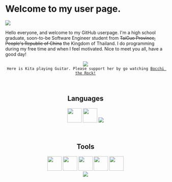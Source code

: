 # Welcome to my user page.
![](https://komarev.com/ghpvc/?username=Jangsoodlor&label=Curious+Vistiors)

Hello everyone, and welcome to my GitHub userpage. I'm a high school graduate, soon-to-be Software Engineer student from ~~TaiGuo Province, People's Republic of China~~ the Kingdom of Thailand. I do programming during my free time and when I feel motivated. Nice to meet you all, have a good day!

<p align=center>
    <img src= "https://i.redd.it/bp54598qg4ca1.gif"><br>
    <code>Here is Kita playing Guitar. Please support her by go watching <a href ="https://myanimelist.net/anime/47917/Bocchi_the_Rock?q=bocchi%20the%20rock&cat=anime">Bocchi the Rock!</a></code>
</p>
<br>

<h2 align="center">Languages</h2>
<p align="center">
    <img src = "https://upload.wikimedia.org/wikipedia/commons/thumb/a/a9/Flag_of_Thailand.svg/1200px-Flag_of_Thailand.svg.png" height = "45">
    <img src = "https://upload.wikimedia.org/wikipedia/commons/thumb/a/a5/Flag_of_the_United_Kingdom_%281-2%29.svg/1920px-Flag_of_the_United_Kingdom_%281-2%29.svg.png" height = "45">
    <img src = "https://skillicons.dev/icons?i=python,html,css,md">
</p>

<br>

<h2 align="center">Tools</h2>
<p align="center">
    <img src ='https://seeklogo.com/images/W/windows-xp-icon-logo-E8F84DD6F3-seeklogo.com.png' height = 45>
    <img src = "https://static.wikia.nocookie.net/logopedia/images/c/c4/Notepad_Vista_10.png/revision/latest?cb=20181031102045" height = "45">
    <img src ='https://www.computerhope.com/jargon/p/paint-logo.png' height=45>
    <img src="https://upload.wikimedia.org/wikipedia/commons/f/f5/Notepad_plus_plus.png" height = '45'>
    <img src = 'https://upload.wikimedia.org/wikipedia/commons/1/16/Firefox_logo%2C_2017.png' height = '45'><br>
    <img src = "https://skillicons.dev/icons?i=github,vscode,linux,ps,ai">    
</p>
